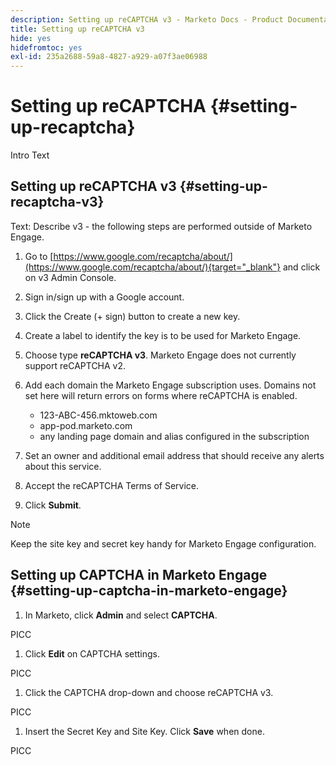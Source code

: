 ```yaml
---
description: Setting up reCAPTCHA v3 - Marketo Docs - Product Documentation
title: Setting up reCAPTCHA v3
hide: yes
hidefromtoc: yes
exl-id: 235a2688-59a8-4827-a929-a07f3ae06988
---
```

# Setting up reCAPTCHA {#setting-up-recaptcha}

Intro Text

## Setting up reCAPTCHA v3 {#setting-up-recaptcha-v3}

Text: Describe v3 - the following steps are performed outside of Marketo Engage.

1. Go to [https://www.google.com/recaptcha/about/](https://www.google.com/recaptcha/about/){target="_blank"} and click on v3 Admin Console.

1. Sign in/sign up with a Google account.

1. Click the Create (+ sign) button to create a new key.

1. Create a label to identify the key is to be used for Marketo Engage.

1. Choose type **reCAPTCHA v3**. Marketo Engage does not currently support reCAPTCHA v2.

1. Add each domain the Marketo Engage subscription uses. Domains not set here will return errors on forms where reCAPTCHA is enabled.

   * 123-ABC-456.mktoweb.com
   * app-pod.marketo.com
   * any landing page domain and alias configured in the subscription

1. Set an owner and additional email address that should receive any alerts about this service.

1. Accept the reCAPTCHA Terms of Service.

1. Click **Submit**.

>[!NOTE]
>
>Keep the site key and secret key handy for Marketo Engage configuration.

## Setting up CAPTCHA in Marketo Engage {#setting-up-captcha-in-marketo-engage}

1. In Marketo, click **Admin** and select **CAPTCHA**.

PICC

1. Click **Edit** on CAPTCHA settings.

PICC

1. Click the CAPTCHA drop-down and choose reCAPTCHA v3.

PICC

1. Insert the Secret Key and Site Key. Click **Save** when done.

PICC
